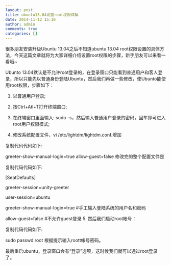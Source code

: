 ```yaml
---
layout: post
title: ubuntu13.04设置root权限详解
date: 2014-11-12 15:10
author: admin
comments: true
categories: []
---
```

很多朋友安装升级Ubuntu 13.04之后不知道ubuntu 13.04 root权限设置的具体方法，今天这篇文章就将为大家详细介绍设置root权限的步骤，新手朋友可以来看一看哦~

Ubunto 13.04默认是不允许root登录的，在登录窗口只能看到普通用户和客人登录，所以只能先以普通身份登陆Ubuntu，然后我们再做一些修改，使Ubunto能使用root权限，步骤如下：

1. 以普通用户登录;

2. 按Ctrl+Atl+T打开终端窗口;

3. 在终端窗口里面输入: sudo -s，然后输入普通用户登录的密码，回车即可进入root用户权限模式;

4. 修改系统配置文件，vi /etc/lightdm/lightdm.conf.增加


复制代码代码如下:

greeter-show-manual-login=true
allow-guest=false
修改完的整个配置文件是


复制代码代码如下:

[SeatDefaults]</p> <p>greeter-session=unity-greeter</p> <p>user-session=ubuntu</p> <p>greeter-show-manual-login=true #手工输入登陆系统的用户名和密码</p> <p>allow-guest=false #不允许guest登录
5. 然后我们启动root帐号：


复制代码代码如下:

sudo passwd root
根据提示输入roott帐号密码。

最后重启ubuntu，登录窗口会有“登录”选项，这时候我们就可以通过root登录了。
